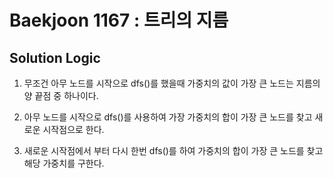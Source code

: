 # Baekjoon 1167 : 트리의 지름

## Solution Logic

1. 무조건 아무 노드를 시작으로 dfs()를 했을때 가중치의 값이 가장 큰 노드는 지름의 양 끝점 중 하나이다.

2. 아무 노드를 시작으로 dfs()를 사용하여 가장 가중치의 합이 가장 큰 노드를 찾고 새로운 시작점으로 한다.

3. 새로운 시작점에서 부터 다시 한번 dfs()를 하여 가중치의 합이 가장 큰 노드를 찾고 해당 가중치를 구한다.
